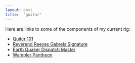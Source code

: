 ```yaml
---
layout: post
title:  "guitar"
---
```


Here are links to some of the components of my current rig:

- [Quiter 101](https://www.quilterlabs.com/collections/heads/products/101-reverb)
- [Reverend Reeves Gabrels Signature](https://reverendguitars.com/guitars/reeves-gabrels-signature/)
- [Earth Quaker Dispatch Master](https://www.earthquakerdevices.com/dispatch-master)
- [Wampler Pantheon](https://www.wamplerpedals.com/products/distortion-overdrive/pantheon-overdrive/)

